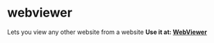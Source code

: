 # webviewer
Lets you view any other website from a website
**Use it at: [WebViewer](https://webviewer.onrender.com/example.com)**
